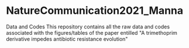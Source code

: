 # NatureCommunication2021_Manna
Data and Codes
This repository contains all the raw data and codes associated with the figures/tables of the paper entilled "A trimethoprim derivative impedes antibiotic resistance evolution"
